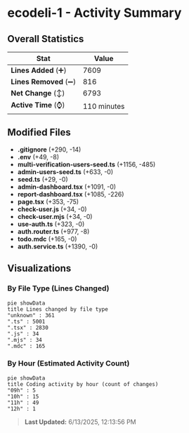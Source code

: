 # ecodeli-1 - Activity Summary 

## Overall Statistics

| Stat                   | Value                                                             |
| ---------------------- | ----------------------------------------------------------------- |
| **Lines Added** (➕)   | 7609                                          |
| **Lines Removed** (➖) | 816                                        |
| **Net Change** (↕)    | 6793                |
| **Active Time** (⌚)   | 110 minutes |


## Modified Files
- **.gitignore** (+290, -14)
- **.env** (+49, -8)
- **multi-verification-users-seed.ts** (+1156, -485)
- **admin-users-seed.ts** (+633, -0)
- **seed.ts** (+29, -0)
- **admin-dashboard.tsx** (+1091, -0)
- **report-dashboard.tsx** (+1085, -226)
- **page.tsx** (+353, -75)
- **check-user.js** (+34, -0)
- **check-user.mjs** (+34, -0)
- **use-auth.ts** (+323, -0)
- **auth.router.ts** (+977, -8)
- **todo.mdc** (+165, -0)
- **auth.service.ts** (+1390, -0)

## Visualizations

### By File Type (Lines Changed)

```mermaid
pie showData
title Lines changed by file type
"unknown" : 361
".ts" : 5001
".tsx" : 2830
".js" : 34
".mjs" : 34
".mdc" : 165
```

### By Hour (Estimated Activity Count)

```mermaid
pie showData
title Coding activity by hour (count of changes)
"09h" : 5
"10h" : 15
"11h" : 49
"12h" : 1
```


> **Last Updated:** 6/13/2025, 12:13:56 PM
